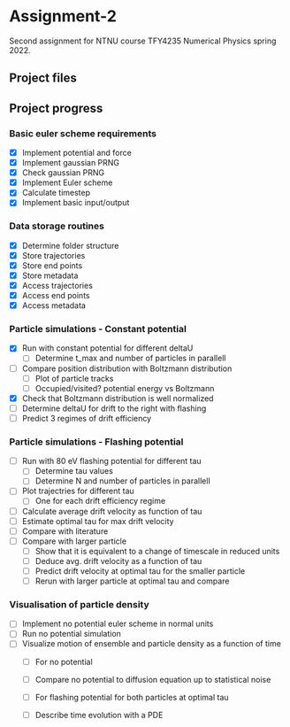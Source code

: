 # Assignment-2
 Second assignment for NTNU course TFY4235 Numerical Physics spring 2022.

## Project files







## Project progress
### Basic euler scheme requirements
- [x] Implement potential and force
- [x] Implement gaussian PRNG
- [x] Check gaussian PRNG
- [x] Implement Euler scheme
- [x] Calculate timestep
- [x] Implement basic input/output

### Data storage routines
- [x] Determine folder structure
- [x] Store trajectories
- [x] Store end points
- [x] Store metadata 
- [x] Access trajectories
- [x] Access end points
- [x] Access metadata

### Particle simulations - Constant potential
- [x] Run with constant potential for different deltaU
	- [ ] Determine t_max and number of particles in parallell	
- [ ] Compare position distribution with Boltzmann distribution
	- [ ] Plot of particle tracks
	- [ ] Occupied/visited? potential energy vs Boltzmann
- [x] Check that Boltzmann distribution is well normalized
- [ ] Determine deltaU for drift to the right with flashing
- [ ] Predict 3 regimes of drift efficiency

### Particle simulations - Flashing potential
- [ ] Run with 80 eV flashing potential for different tau
	- [ ] Determine tau values
	- [ ] Determine N and number of particles in parallell
- [ ] Plot trajectries for different tau
	- [ ] One for each drift efficiency regime
- [ ] Calculate average drift velocity as function of tau
- [ ] Estimate optimal tau for max drift velocity
- [ ] Compare with literature
- [ ] Compare with larger particle
	- [ ] Show that it is equivalent to a change of timescale in reduced units
	- [ ] Deduce avg. drift velocity as a function of tau
	- [ ] Predict drift velocity at optimal tau for the smaller particle
	- [ ] Rerun with larger particle at optimal tau and compare

### Visualisation of particle density
- [ ] Implement no potential euler scheme in normal units
- [ ] Run no potential simulation
- [ ] Visualize motion of ensemble and particle density as a function of time
	- [ ] For no potential
	- [ ] Compare no potential to diffusion equation up to statistical noise
	- [ ] For flashing potential for both particles at optimal tau
	- [ ] Describe time evolution with a PDE

	
